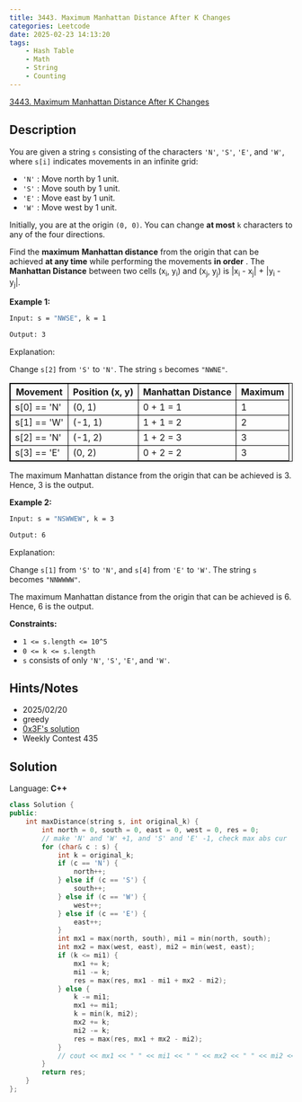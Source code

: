 ```yaml
---
title: 3443. Maximum Manhattan Distance After K Changes
categories: Leetcode
date: 2025-02-23 14:13:20
tags:
    - Hash Table
    - Math
    - String
    - Counting
---
```


[3443. Maximum Manhattan Distance After K Changes](https://leetcode.com/problems/maximum-manhattan-distance-after-k-changes/description/)

## Description

You are given a string `s` consisting of the characters `'N'`, `'S'`, `'E'`, and `'W'`, where `s[i]` indicates movements in an infinite grid:

- `'N'` : Move north by 1 unit.
- `'S'` : Move south by 1 unit.
- `'E'` : Move east by 1 unit.
- `'W'` : Move west by 1 unit.

Initially, you are at the origin `(0, 0)`. You can change **at most**  `k` characters to any of the four directions.

Find the **maximum**  **Manhattan distance**  from the origin that can be achieved **at any time**  while performing the movements **in order** .
The **Manhattan Distance**  between two cells (x<sub>i</sub>, y<sub>i</sub>) and (x<sub>j</sub>, y<sub>j</sub>) is |x<sub>i</sub> - x<sub>j</sub>| + |y<sub>i</sub> - y<sub>j</sub>|.

**Example 1:**

```bash
Input: s = "NWSE", k = 1

Output: 3
```

Explanation:

Change `s[2]` from `'S'` to `'N'`. The string `s` becomes `"NWNE"`.

<table style="border: 1px solid black; --darkreader-inline-border-top: var(--darkreader-border-000000, #d2c3ad); --darkreader-inline-border-right: var(--darkreader-border-000000, #d2c3ad); --darkreader-inline-border-bottom: var(--darkreader-border-000000, #d2c3ad); --darkreader-inline-border-left: var(--darkreader-border-000000, #d2c3ad);" data-darkreader-inline-border-top="" data-darkreader-inline-border-right="" data-darkreader-inline-border-bottom="" data-darkreader-inline-border-left=""><thead><tr><th style="border: 1px solid black; --darkreader-inline-border-top: var(--darkreader-border-000000, #d2c3ad); --darkreader-inline-border-right: var(--darkreader-border-000000, #d2c3ad); --darkreader-inline-border-bottom: var(--darkreader-border-000000, #d2c3ad); --darkreader-inline-border-left: var(--darkreader-border-000000, #d2c3ad);" data-darkreader-inline-border-top="" data-darkreader-inline-border-right="" data-darkreader-inline-border-bottom="" data-darkreader-inline-border-left="">Movement</th><th style="border: 1px solid black; --darkreader-inline-border-top: var(--darkreader-border-000000, #d2c3ad); --darkreader-inline-border-right: var(--darkreader-border-000000, #d2c3ad); --darkreader-inline-border-bottom: var(--darkreader-border-000000, #d2c3ad); --darkreader-inline-border-left: var(--darkreader-border-000000, #d2c3ad);" data-darkreader-inline-border-top="" data-darkreader-inline-border-right="" data-darkreader-inline-border-bottom="" data-darkreader-inline-border-left="">Position (x, y)</th><th style="border: 1px solid black; --darkreader-inline-border-top: var(--darkreader-border-000000, #d2c3ad); --darkreader-inline-border-right: var(--darkreader-border-000000, #d2c3ad); --darkreader-inline-border-bottom: var(--darkreader-border-000000, #d2c3ad); --darkreader-inline-border-left: var(--darkreader-border-000000, #d2c3ad);" data-darkreader-inline-border-top="" data-darkreader-inline-border-right="" data-darkreader-inline-border-bottom="" data-darkreader-inline-border-left="">Manhattan Distance</th><th style="border: 1px solid black; --darkreader-inline-border-top: var(--darkreader-border-000000, #d2c3ad); --darkreader-inline-border-right: var(--darkreader-border-000000, #d2c3ad); --darkreader-inline-border-bottom: var(--darkreader-border-000000, #d2c3ad); --darkreader-inline-border-left: var(--darkreader-border-000000, #d2c3ad);" data-darkreader-inline-border-top="" data-darkreader-inline-border-right="" data-darkreader-inline-border-bottom="" data-darkreader-inline-border-left="">Maximum</th></tr></thead><tbody><tr><td style="border: 1px solid black; --darkreader-inline-border-top: var(--darkreader-border-000000, #d2c3ad); --darkreader-inline-border-right: var(--darkreader-border-000000, #d2c3ad); --darkreader-inline-border-bottom: var(--darkreader-border-000000, #d2c3ad); --darkreader-inline-border-left: var(--darkreader-border-000000, #d2c3ad);" data-darkreader-inline-border-top="" data-darkreader-inline-border-right="" data-darkreader-inline-border-bottom="" data-darkreader-inline-border-left="">s[0] == 'N'</td><td style="border: 1px solid black; --darkreader-inline-border-top: var(--darkreader-border-000000, #d2c3ad); --darkreader-inline-border-right: var(--darkreader-border-000000, #d2c3ad); --darkreader-inline-border-bottom: var(--darkreader-border-000000, #d2c3ad); --darkreader-inline-border-left: var(--darkreader-border-000000, #d2c3ad);" data-darkreader-inline-border-top="" data-darkreader-inline-border-right="" data-darkreader-inline-border-bottom="" data-darkreader-inline-border-left="">(0, 1)</td><td style="border: 1px solid black; --darkreader-inline-border-top: var(--darkreader-border-000000, #d2c3ad); --darkreader-inline-border-right: var(--darkreader-border-000000, #d2c3ad); --darkreader-inline-border-bottom: var(--darkreader-border-000000, #d2c3ad); --darkreader-inline-border-left: var(--darkreader-border-000000, #d2c3ad);" data-darkreader-inline-border-top="" data-darkreader-inline-border-right="" data-darkreader-inline-border-bottom="" data-darkreader-inline-border-left="">0 + 1 = 1</td><td style="border: 1px solid black; --darkreader-inline-border-top: var(--darkreader-border-000000, #d2c3ad); --darkreader-inline-border-right: var(--darkreader-border-000000, #d2c3ad); --darkreader-inline-border-bottom: var(--darkreader-border-000000, #d2c3ad); --darkreader-inline-border-left: var(--darkreader-border-000000, #d2c3ad);" data-darkreader-inline-border-top="" data-darkreader-inline-border-right="" data-darkreader-inline-border-bottom="" data-darkreader-inline-border-left="">1</td></tr><tr><td style="border: 1px solid black; --darkreader-inline-border-top: var(--darkreader-border-000000, #d2c3ad); --darkreader-inline-border-right: var(--darkreader-border-000000, #d2c3ad); --darkreader-inline-border-bottom: var(--darkreader-border-000000, #d2c3ad); --darkreader-inline-border-left: var(--darkreader-border-000000, #d2c3ad);" data-darkreader-inline-border-top="" data-darkreader-inline-border-right="" data-darkreader-inline-border-bottom="" data-darkreader-inline-border-left="">s[1] == 'W'</td><td style="border: 1px solid black; --darkreader-inline-border-top: var(--darkreader-border-000000, #d2c3ad); --darkreader-inline-border-right: var(--darkreader-border-000000, #d2c3ad); --darkreader-inline-border-bottom: var(--darkreader-border-000000, #d2c3ad); --darkreader-inline-border-left: var(--darkreader-border-000000, #d2c3ad);" data-darkreader-inline-border-top="" data-darkreader-inline-border-right="" data-darkreader-inline-border-bottom="" data-darkreader-inline-border-left="">(-1, 1)</td><td style="border: 1px solid black; --darkreader-inline-border-top: var(--darkreader-border-000000, #d2c3ad); --darkreader-inline-border-right: var(--darkreader-border-000000, #d2c3ad); --darkreader-inline-border-bottom: var(--darkreader-border-000000, #d2c3ad); --darkreader-inline-border-left: var(--darkreader-border-000000, #d2c3ad);" data-darkreader-inline-border-top="" data-darkreader-inline-border-right="" data-darkreader-inline-border-bottom="" data-darkreader-inline-border-left="">1 + 1 = 2</td><td style="border: 1px solid black; --darkreader-inline-border-top: var(--darkreader-border-000000, #d2c3ad); --darkreader-inline-border-right: var(--darkreader-border-000000, #d2c3ad); --darkreader-inline-border-bottom: var(--darkreader-border-000000, #d2c3ad); --darkreader-inline-border-left: var(--darkreader-border-000000, #d2c3ad);" data-darkreader-inline-border-top="" data-darkreader-inline-border-right="" data-darkreader-inline-border-bottom="" data-darkreader-inline-border-left="">2</td></tr><tr><td style="border: 1px solid black; --darkreader-inline-border-top: var(--darkreader-border-000000, #d2c3ad); --darkreader-inline-border-right: var(--darkreader-border-000000, #d2c3ad); --darkreader-inline-border-bottom: var(--darkreader-border-000000, #d2c3ad); --darkreader-inline-border-left: var(--darkreader-border-000000, #d2c3ad);" data-darkreader-inline-border-top="" data-darkreader-inline-border-right="" data-darkreader-inline-border-bottom="" data-darkreader-inline-border-left="">s[2] == 'N'</td><td style="border: 1px solid black; --darkreader-inline-border-top: var(--darkreader-border-000000, #d2c3ad); --darkreader-inline-border-right: var(--darkreader-border-000000, #d2c3ad); --darkreader-inline-border-bottom: var(--darkreader-border-000000, #d2c3ad); --darkreader-inline-border-left: var(--darkreader-border-000000, #d2c3ad);" data-darkreader-inline-border-top="" data-darkreader-inline-border-right="" data-darkreader-inline-border-bottom="" data-darkreader-inline-border-left="">(-1, 2)</td><td style="border: 1px solid black; --darkreader-inline-border-top: var(--darkreader-border-000000, #d2c3ad); --darkreader-inline-border-right: var(--darkreader-border-000000, #d2c3ad); --darkreader-inline-border-bottom: var(--darkreader-border-000000, #d2c3ad); --darkreader-inline-border-left: var(--darkreader-border-000000, #d2c3ad);" data-darkreader-inline-border-top="" data-darkreader-inline-border-right="" data-darkreader-inline-border-bottom="" data-darkreader-inline-border-left="">1 + 2 = 3</td><td style="border: 1px solid black; --darkreader-inline-border-top: var(--darkreader-border-000000, #d2c3ad); --darkreader-inline-border-right: var(--darkreader-border-000000, #d2c3ad); --darkreader-inline-border-bottom: var(--darkreader-border-000000, #d2c3ad); --darkreader-inline-border-left: var(--darkreader-border-000000, #d2c3ad);" data-darkreader-inline-border-top="" data-darkreader-inline-border-right="" data-darkreader-inline-border-bottom="" data-darkreader-inline-border-left="">3</td></tr><tr><td style="border: 1px solid black; --darkreader-inline-border-top: var(--darkreader-border-000000, #d2c3ad); --darkreader-inline-border-right: var(--darkreader-border-000000, #d2c3ad); --darkreader-inline-border-bottom: var(--darkreader-border-000000, #d2c3ad); --darkreader-inline-border-left: var(--darkreader-border-000000, #d2c3ad);" data-darkreader-inline-border-top="" data-darkreader-inline-border-right="" data-darkreader-inline-border-bottom="" data-darkreader-inline-border-left="">s[3] == 'E'</td><td style="border: 1px solid black; --darkreader-inline-border-top: var(--darkreader-border-000000, #d2c3ad); --darkreader-inline-border-right: var(--darkreader-border-000000, #d2c3ad); --darkreader-inline-border-bottom: var(--darkreader-border-000000, #d2c3ad); --darkreader-inline-border-left: var(--darkreader-border-000000, #d2c3ad);" data-darkreader-inline-border-top="" data-darkreader-inline-border-right="" data-darkreader-inline-border-bottom="" data-darkreader-inline-border-left="">(0, 2)</td><td style="border: 1px solid black; --darkreader-inline-border-top: var(--darkreader-border-000000, #d2c3ad); --darkreader-inline-border-right: var(--darkreader-border-000000, #d2c3ad); --darkreader-inline-border-bottom: var(--darkreader-border-000000, #d2c3ad); --darkreader-inline-border-left: var(--darkreader-border-000000, #d2c3ad);" data-darkreader-inline-border-top="" data-darkreader-inline-border-right="" data-darkreader-inline-border-bottom="" data-darkreader-inline-border-left="">0 + 2 = 2</td><td style="border: 1px solid black; --darkreader-inline-border-top: var(--darkreader-border-000000, #d2c3ad); --darkreader-inline-border-right: var(--darkreader-border-000000, #d2c3ad); --darkreader-inline-border-bottom: var(--darkreader-border-000000, #d2c3ad); --darkreader-inline-border-left: var(--darkreader-border-000000, #d2c3ad);" data-darkreader-inline-border-top="" data-darkreader-inline-border-right="" data-darkreader-inline-border-bottom="" data-darkreader-inline-border-left="">3</td></tr></tbody></table>

The maximum Manhattan distance from the origin that can be achieved is 3. Hence, 3 is the output.

**Example 2:**

```bash
Input: s = "NSWWEW", k = 3

Output: 6
```

Explanation:

Change `s[1]` from `'S'` to `'N'`, and `s[4]` from `'E'` to `'W'`. The string `s` becomes `"NNWWWW"`.

The maximum Manhattan distance from the origin that can be achieved is 6. Hence, 6 is the output.

**Constraints:**

- `1 <= s.length <= 10^5`
- `0 <= k <= s.length`
- `s` consists of only `'N'`, `'S'`, `'E'`, and `'W'`.

## Hints/Notes

- 2025/02/20
- greedy
- [0x3F's solution](https://leetcode.com/problems/maximum-manhattan-distance-after-k-changes/)
- Weekly Contest 435

## Solution

Language: **C++**

```C++
class Solution {
public:
    int maxDistance(string s, int original_k) {
        int north = 0, south = 0, east = 0, west = 0, res = 0;
        // make 'N' and 'W' +1, and 'S' and 'E' -1, check max abs cur
        for (char& c : s) {
            int k = original_k;
            if (c == 'N') {
                north++;
            } else if (c == 'S') {
                south++;
            } else if (c == 'W') {
                west++;
            } else if (c == 'E') {
                east++;
            }
            int mx1 = max(north, south), mi1 = min(north, south);
            int mx2 = max(west, east), mi2 = min(west, east);
            if (k <= mi1) {
                mx1 += k;
                mi1 -= k;
                res = max(res, mx1 - mi1 + mx2 - mi2);
            } else {
                k -= mi1;
                mx1 += mi1;
                k = min(k, mi2);
                mx2 += k;
                mi2 -= k;
                res = max(res, mx1 + mx2 - mi2);
            }
            // cout << mx1 << " " << mi1 << " " << mx2 << " " << mi2 << " " << res << endl;
        }
        return res;
    }
};
```
